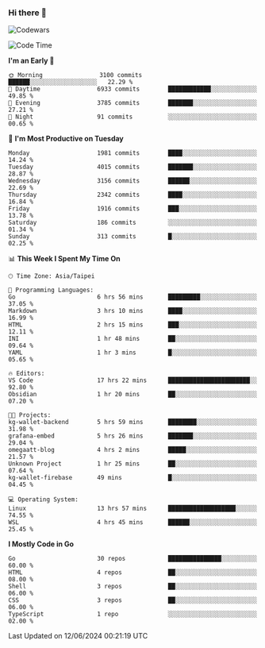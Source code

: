 ### Hi there 👋

![Codewars](https://www.codewars.com/users/omegaatt36/badges/small)

<!--START_SECTION:waka-->
![Code Time](http://img.shields.io/badge/Code%20Time-2%2C506%20hrs%2038%20mins-blue)

**I'm an Early 🐤** 

```text
🌞 Morning                3100 commits        ██████░░░░░░░░░░░░░░░░░░░   22.29 % 
🌆 Daytime                6933 commits        ████████████░░░░░░░░░░░░░   49.85 % 
🌃 Evening                3785 commits        ███████░░░░░░░░░░░░░░░░░░   27.21 % 
🌙 Night                  91 commits          ░░░░░░░░░░░░░░░░░░░░░░░░░   00.65 % 
```
📅 **I'm Most Productive on Tuesday** 

```text
Monday                   1981 commits        ████░░░░░░░░░░░░░░░░░░░░░   14.24 % 
Tuesday                  4015 commits        ███████░░░░░░░░░░░░░░░░░░   28.87 % 
Wednesday                3156 commits        ██████░░░░░░░░░░░░░░░░░░░   22.69 % 
Thursday                 2342 commits        ████░░░░░░░░░░░░░░░░░░░░░   16.84 % 
Friday                   1916 commits        ███░░░░░░░░░░░░░░░░░░░░░░   13.78 % 
Saturday                 186 commits         ░░░░░░░░░░░░░░░░░░░░░░░░░   01.34 % 
Sunday                   313 commits         █░░░░░░░░░░░░░░░░░░░░░░░░   02.25 % 
```


📊 **This Week I Spent My Time On** 

```text
🕑︎ Time Zone: Asia/Taipei

💬 Programming Languages: 
Go                       6 hrs 56 mins       █████████░░░░░░░░░░░░░░░░   37.05 % 
Markdown                 3 hrs 10 mins       ████░░░░░░░░░░░░░░░░░░░░░   16.99 % 
HTML                     2 hrs 15 mins       ███░░░░░░░░░░░░░░░░░░░░░░   12.11 % 
INI                      1 hr 48 mins        ██░░░░░░░░░░░░░░░░░░░░░░░   09.64 % 
YAML                     1 hr 3 mins         █░░░░░░░░░░░░░░░░░░░░░░░░   05.65 % 

🔥 Editors: 
VS Code                  17 hrs 22 mins      ███████████████████████░░   92.80 % 
Obsidian                 1 hr 20 mins        ██░░░░░░░░░░░░░░░░░░░░░░░   07.20 % 

🐱‍💻 Projects: 
kg-wallet-backend        5 hrs 59 mins       ████████░░░░░░░░░░░░░░░░░   31.98 % 
grafana-embed            5 hrs 26 mins       ███████░░░░░░░░░░░░░░░░░░   29.04 % 
omegaatt-blog            4 hrs 2 mins        █████░░░░░░░░░░░░░░░░░░░░   21.57 % 
Unknown Project          1 hr 25 mins        ██░░░░░░░░░░░░░░░░░░░░░░░   07.64 % 
kg-wallet-firebase       49 mins             █░░░░░░░░░░░░░░░░░░░░░░░░   04.45 % 

💻 Operating System: 
Linux                    13 hrs 57 mins      ███████████████████░░░░░░   74.55 % 
WSL                      4 hrs 45 mins       ██████░░░░░░░░░░░░░░░░░░░   25.45 % 
```

**I Mostly Code in Go** 

```text
Go                       30 repos            ███████████████░░░░░░░░░░   60.00 % 
HTML                     4 repos             ██░░░░░░░░░░░░░░░░░░░░░░░   08.00 % 
Shell                    3 repos             ██░░░░░░░░░░░░░░░░░░░░░░░   06.00 % 
CSS                      3 repos             ██░░░░░░░░░░░░░░░░░░░░░░░   06.00 % 
TypeScript               1 repo              ░░░░░░░░░░░░░░░░░░░░░░░░░   02.00 % 
```




 Last Updated on 12/06/2024 00:21:19 UTC
<!--END_SECTION:waka-->

<!--
**omegaatt36/omegaatt36** is a ✨ _special_ ✨ repository because its `README.md` (this file) appears on your GitHub profile.

Here are some ideas to get you started:

- 🔭 I’m currently working on ...
- 🌱 I’m currently learning ...
- 👯 I’m looking to collaborate on ...
- 🤔 I’m looking for help with ...
- 💬 Ask me about ...
- 📫 How to reach me: ...
- 😄 Pronouns: ...
- ⚡ Fun fact: ...
-->
